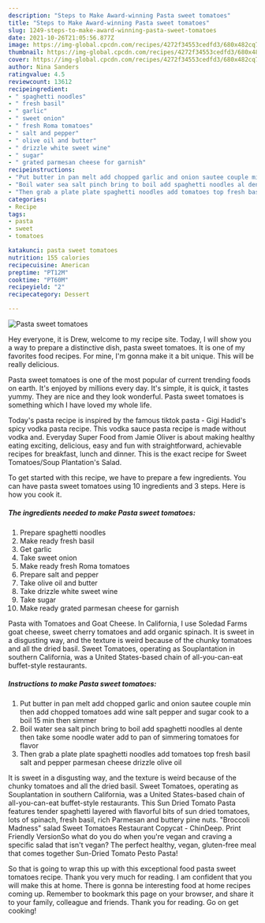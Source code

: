 ```yaml
---
description: "Steps to Make Award-winning Pasta sweet tomatoes"
title: "Steps to Make Award-winning Pasta sweet tomatoes"
slug: 1249-steps-to-make-award-winning-pasta-sweet-tomatoes
date: 2021-10-26T21:05:56.877Z
image: https://img-global.cpcdn.com/recipes/4272f34553cedfd3/680x482cq70/pasta-sweet-tomatoes-recipe-main-photo.jpg
thumbnail: https://img-global.cpcdn.com/recipes/4272f34553cedfd3/680x482cq70/pasta-sweet-tomatoes-recipe-main-photo.jpg
cover: https://img-global.cpcdn.com/recipes/4272f34553cedfd3/680x482cq70/pasta-sweet-tomatoes-recipe-main-photo.jpg
author: Nina Sanders
ratingvalue: 4.5
reviewcount: 13612
recipeingredient:
- " spaghetti noodles"
- " fresh basil"
- " garlic"
- " sweet onion"
- " fresh Roma tomatoes"
- " salt and pepper"
- " olive oil and butter"
- " drizzle white sweet wine"
- " sugar"
- " grated parmesan cheese for garnish"
recipeinstructions:
- "Put butter in pan melt add chopped garlic and onion sautee couple min then add chopped tomatoes add wine salt pepper and sugar cook to a boil 15 min then simmer"
- "Boil water sea salt pinch bring to boil add spaghetti noodles al dente then take some noodle water add to pan of simmering tomatoes for flavor"
- "Then grab a plate plate spaghetti noodles add tomatoes top fresh basil salt and pepper parmesan cheese drizzle olive oil"
categories:
- Recipe
tags:
- pasta
- sweet
- tomatoes

katakunci: pasta sweet tomatoes 
nutrition: 155 calories
recipecuisine: American
preptime: "PT12M"
cooktime: "PT60M"
recipeyield: "2"
recipecategory: Dessert

---
```



![Pasta sweet tomatoes](https://img-global.cpcdn.com/recipes/4272f34553cedfd3/680x482cq70/pasta-sweet-tomatoes-recipe-main-photo.jpg)

Hey everyone, it is Drew, welcome to my recipe site. Today, I will show you a way to prepare a distinctive dish, pasta sweet tomatoes. It is one of my favorites food recipes. For mine, I'm gonna make it a bit unique. This will be really delicious.

Pasta sweet tomatoes is one of the most popular of current trending foods on earth. It's enjoyed by millions every day. It's simple, it is quick, it tastes yummy. They are nice and they look wonderful. Pasta sweet tomatoes is something which I have loved my whole life.

Today&#39;s pasta recipe is inspired by the famous tiktok pasta - Gigi Hadid&#39;s spicy vodka pasta recipe. This vodka sauce pasta recipe is made without vodka and. Everyday Super Food from Jamie Oliver is about making healthy eating exciting, delicious, easy and fun with straightforward, achievable recipes for breakfast, lunch and dinner. This is the exact recipe for Sweet Tomatoes/Soup Plantation&#39;s Salad.


To get started with this recipe, we have to prepare a few ingredients. You can have pasta sweet tomatoes using 10 ingredients and 3 steps. Here is how you cook it.

<!--inarticleads1-->

##### The ingredients needed to make Pasta sweet tomatoes:

1. Prepare  spaghetti noodles
1. Make ready  fresh basil
1. Get  garlic
1. Take  sweet onion
1. Make ready  fresh Roma tomatoes
1. Prepare  salt and pepper
1. Take  olive oil and butter
1. Take  drizzle white sweet wine
1. Take  sugar
1. Make ready  grated parmesan cheese for garnish


Pasta with Tomatoes and Goat Cheese. In California, I use Soledad Farms goat cheese, sweet cherry tomatoes and add organic spinach. It is sweet in a disgusting way, and the texture is weird because of the chunky tomatoes and all the dried basil. Sweet Tomatoes, operating as Souplantation in southern California, was a United States-based chain of all-you-can-eat buffet-style restaurants. 

<!--inarticleads2-->

##### Instructions to make Pasta sweet tomatoes:

1. Put butter in pan melt add chopped garlic and onion sautee couple min then add chopped tomatoes add wine salt pepper and sugar cook to a boil 15 min then simmer
1. Boil water sea salt pinch bring to boil add spaghetti noodles al dente then take some noodle water add to pan of simmering tomatoes for flavor
1. Then grab a plate plate spaghetti noodles add tomatoes top fresh basil salt and pepper parmesan cheese drizzle olive oil


It is sweet in a disgusting way, and the texture is weird because of the chunky tomatoes and all the dried basil. Sweet Tomatoes, operating as Souplantation in southern California, was a United States-based chain of all-you-can-eat buffet-style restaurants. This Sun Dried Tomato Pasta features tender spaghetti layered with flavorful bits of sun dried tomatoes, lots of spinach, fresh basil, rich Parmesan and buttery pine nuts. &#34;Broccoli Madness&#34; salad Sweet Tomatoes Restaurant Copycat - ChinDeep. Print Friendly VersionSo what do you do when you&#39;re vegan and craving a specific salad that isn&#39;t vegan? The perfect healthy, vegan, gluten-free meal that comes together Sun-Dried Tomato Pesto Pasta! 

So that is going to wrap this up with this exceptional food pasta sweet tomatoes recipe. Thank you very much for reading. I am confident that you will make this at home. There is gonna be interesting food at home recipes coming up. Remember to bookmark this page on your browser, and share it to your family, colleague and friends. Thank you for reading. Go on get cooking!
